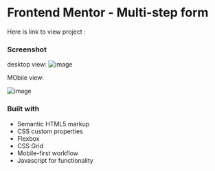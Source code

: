 # Frontend Mentor - Multi-step form 

Here is link to view project : 


### Screenshot
desktop view: 
![image](https://github.com/user-attachments/assets/abab9fa2-6aaf-4a88-83cc-0150b1fe4e35)

MObile view:


![image](https://github.com/user-attachments/assets/e0bd374f-e20a-454e-b0c9-0dd80424b272)


 

### Built with

- Semantic HTML5 markup
- CSS custom properties
- Flexbox
- CSS Grid
- Mobile-first workflow
- Javascript for functionality

